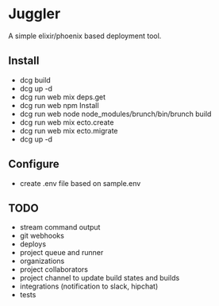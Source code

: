 # Juggler
A simple elixir/phoenix based deployment tool.

## Install
- dcg build
- dcg up -d
- dcg run web mix deps.get
- dcg run web npm Install
- dcg run web node node_modules/brunch/bin/brunch build
- dcg run web mix ecto.create
- dcg run web mix ecto.migrate
- dcg up -d

## Configure
- create .env file based on sample.env

## TODO
- stream command output
- git webhooks
- deploys
- project queue and runner
- organizations
- project collaborators
- project channel to update build states and builds
- integrations (notification to slack, hipchat)
- tests
